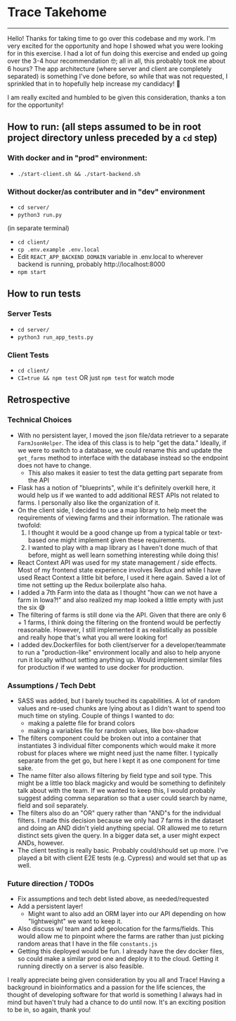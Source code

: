 # Trace Takehome

---
Hello! Thanks for taking time to go over this codebase and my work. I'm very excited for the opportunity and hope I showed what you were looking for in this exercise. I had a lot of fun doing this exercise and ended up going over the 3-4 hour recommendation 🤓; all in all, this probably took me about 6 hours? The app architecture (where server and client are completely separated) is something I've done before, so while that was not requested, I sprinkled that in to hopefully help increase my candidacy! :crossed_fingers:  


I am really excited and humbled to be given this consideration, thanks a ton for the opportunity!

## How to run: (all steps assumed to be in root project directory unless preceded by a `cd` step)

### With docker and in "prod" environment:
- `./start-client.sh && ./start-backend.sh`

### Without docker/as contributer and in "dev" environment
- `cd server/`
- `python3 run.py`

(in separate terminal)

- `cd client/`
- `cp .env.example .env.local`
- Edit `REACT_APP_BACKEND_DOMAIN` variable in .env.local to wherever backend is running, probably http://localhost:8000
- `npm start`

## How to run tests
### Server Tests
- `cd server/`
- `python3 run_app_tests.py`

### Client Tests
- `cd client/`
- `CI=true && npm test` OR just `npm test` for watch mode




## Retrospective

### Technical Choices
- With no persistent layer, I moved the json file/data retriever to a separate `FarmJsonHelper`. The idea of this class is to help "get the data." Ideally, if we were to switch to a database, we could rename this and update the `get_farms` method to interface with the database instead so the endpoint does not have to change.
  - This also makes it easier to test the data getting part separate from the API
- Flask has a notion of "blueprints", while it's definitely overkill here, it would help us if we wanted to add additional REST APIs not related to farms. I personally also like the organization of it.
- On the client side, I decided to use a map library to help meet the requirements of viewing farms and their information. The rationale was twofold:
  1. I thought it would be a good change up from a typical table or text-based one might implement given these requirements.
  2. I wanted to play with a map library as I haven't done much of that before, might as well learn something interesting while doing this!
- React Context API was used for my state management / side effects. Most of my frontend state experience involves Redux and while I have used React Context a little bit before, I used it here again. Saved a lot of time not setting up the Redux boilerplate also haha.
- I added a 7th Farm into the data as I thought "how can we not have a farm in Iowa?!" and also realized my map looked a little empty with just the six :sweat_smile:
- The filtering of farms is still done via the API. Given that there are only 6 + 1 farms, I think doing the filtering on the frontend would be perfectly reasonable. However, I still implemented it as realistically as possible and really hope that's what you all were looking for!
- I added dev.Dockerfiles for both client/server for a developer/teammate to run a "production-like" environment locally and also to help anyone run it locally without setting anything up. Would implement similar files for production if we wanted to use docker for production.

### Assumptions / Tech Debt 
- SASS was added, but I barely touched its capabilities. A lot of random values and re-used chunks are lying about as I didn't want to spend too much time on styling. Couple of things I wanted to do:
  - making a palette file for brand colors
  - making a variables file for random values, like box-shadow
- The filters component could be broken out into a container that instantiates 3 individual filter components which would make it more robust for places where we might need just the name filter. I typically separate from the get go, but here I kept it as one component for time sake.
- The name filter also allows filtering by field type and soil type. This might be a little too black magicky and would be something to definitely talk about with the team. If we wanted to keep this, I would probably suggest adding comma separation so that a user could search by name, field and soil separately.
- The filters also do an "OR" query rather than "AND"s for the individual filters. I made this decision because we only had 7 farms in the dataset and doing an AND didn't yield anything special. OR allowed me to return distinct sets given the query. In a bigger data set, a user might expect ANDs, however.
- The client testing is really basic. Probably could/should set up more. I've played a bit with client E2E tests (e.g. Cypress) and would set that up as well.   


### Future direction / TODOs
- Fix assumptions and tech debt listed above, as needed/requested
- Add a persistent layer!
  - Might want to also add an ORM layer into our API depending on how "lightweight" we want to keep it.
- Also discuss w/ team and add geolocation for the farms/fields. This would allow me to pinpoint where the farms are rather than just picking random areas that I have in the file `constants.js`
- Getting this deployed would be fun. I already have the dev docker files, so could make a similar prod one and deploy it to the cloud. Getting it running directly on a server is also feasible.


I really appreciate being given consideration by you all and Trace! Having a background in bioinformatics and a passion for the life sciences, the thought of developing software for that world is something I always had in mind but haven't truly had a chance to do until now. It's an exciting position to be in, so again, thank you!



